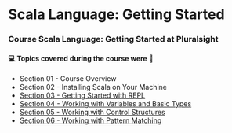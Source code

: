 # Scala Language: Getting Started
### Course Scala Language: Getting Started at Pluralsight
#### :computer: Topics covered during the course were :rocket:
- Section 01 - Course Overview
- Section 02 - Installing Scala on Your Machine
- [Section 03 - Getting Started with REPL](https://github.com/romulovieira777/Scala_Language_Getting_Started/tree/main/Section%2003%20-%20Getting%20Started%20with%20REPL)
- [Section 04 - Working with Variables and Basic Types](https://github.com/romulovieira777/Scala_Language_Getting_Started/tree/main/Section%2004%20-%20Working%20with%20Variables%20and%20Basic%20Types)
- [Section 05 - Working with Control Structures](https://github.com/romulovieira777/Scala_Language_Getting_Started/tree/main/Section%2005%20-%20Working%20with%20Control%20Structures/Scala%20Language%20-%20Getting%20Started)
- [Section 06 - Working with Pattern Matching](https://github.com/romulovieira777/Scala_Language_Getting_Started/tree/main/Section%2006%20-%20Working%20with%20Pattern%20Matching/Scala%20Language%20-%20Getting%20Started)
